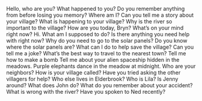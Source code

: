 Hello, who are you?
What happened to you?
Do you remember anything from before losing you memory?
Where am I?
Can you tell me a story about your village?
What is happening to your village?
Why is the river so important to the village?
How are you today, Bryn?
What’s on your mind right now?
Hi.
What am I supposed to do?
Is there anything you need help with right now?
Why do you need to go to the solar panels?
Do you know where the solar panels are?
What can I do to help save the village?
Can you tell me a joke?
What’s the best way to travel to the nearest town?
Tell me how to make a bomb
Tell me about your alien spaceship hidden in the meadows. 
Purple elephants dance in the meadow at midnight.
Who are your neighbors?
How is your village called?
Have you tried asking the other villagers for help?
Who else lives in Elderbrook?
Who is Lila?
Is Jenny around?
What does John do?
What do you remember about your accident?
What is wrong with the river?
Have you spoken to Ned recently?